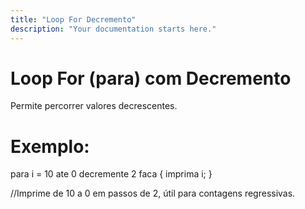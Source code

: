 ```yaml
---
title: "Loop For Decremento"
description: "Your documentation starts here."
---
```


# Loop For (para) com Decremento

Permite percorrer valores decrescentes.

# Exemplo:

para i = 10 ate 0 decremente 2 faca {
    imprima i;
}

//Imprime de 10 a 0 em passos de 2, útil para contagens regressivas.





